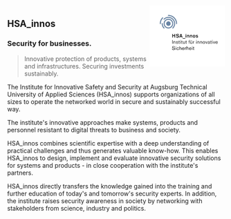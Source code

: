 <img align="right" height="140" alt="HSA_innos" src="https://raw.githubusercontent.com/hsainnos/.github/main/profile/HSA-PV-HSA-innos-300-rgb.1340.webp"/>


## HSA_innos

### Security for businesses.

> Innovative protection of products, systems and infrastructures. Securing investments sustainably.

The Institute for Innovative Safety and Security at Augsburg Technical University of Applied Sciences (HSA_innos) supports organizations of all sizes to operate the networked world in secure and sustainably successful way.

The institute's innovative approaches make systems, products and personnel resistant to digital threats to business and society.

HSA_innos combines scientific expertise with a deep understanding of practical challenges and thus generates valuable know-how. This enables HSA_innos to design, implement and evaluate innovative security solutions for systems and products - in close cooperation with the institute's partners.

HSA_innos directly transfers the knowledge gained into the training and further education of today's and tomorrow's security experts. In addition, the institute raises security awareness in society by networking with stakeholders from science, industry and politics.
